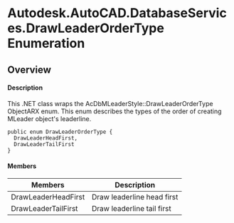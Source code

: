 # Autodesk.AutoCAD.DatabaseServices.DrawLeaderOrderType Enumeration

## Overview

#### Description
This .NET class wraps the AcDbMLeaderStyle::DrawLeaderOrderType ObjectARX enum. 
This enum describes the types of the order of creating MLeader object's leaderline.
```text
public enum DrawLeaderOrderType {
  DrawLeaderHeadFirst,
  DrawLeaderTailFirst
}
```

#### Members
| Members | Description |
| --- | --- |
| DrawLeaderHeadFirst | Draw leaderline head first |
| DrawLeaderTailFirst | Draw leaderline tail first |